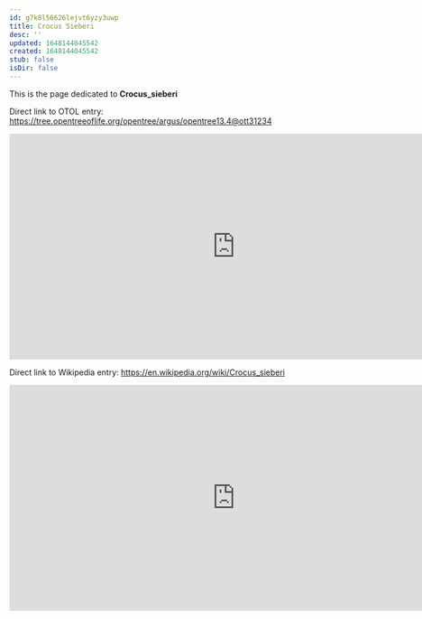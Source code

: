 ```yaml
---
id: g7k8l56626lejvt6yzy3uwp
title: Crocus Sieberi
desc: ''
updated: 1648144045542
created: 1648144045542
stub: false
isDir: false
---
```

This is the page dedicated to **Crocus_sieberi**


Direct link to OTOL entry: https://tree.opentreeoflife.org/opentree/argus/opentree13.4@ott31234



<html>
    <body>
    <iframe src="https://tree.opentreeoflife.org/opentree/argus/opentree13.4@ott31234"
    width="800" height="400" frameborder="0" allowfullscreen> </iframe>
    </body>
</html>
    


Direct link to Wikipedia entry: https://en.wikipedia.org/wiki/Crocus_sieberi



<html>
    <body>
    <iframe src="https://en.wikipedia.org/wiki/Crocus_sieberi"
    width="800" height="400" frameborder="0" allowfullscreen> </iframe>
    </body>
</html>
    
